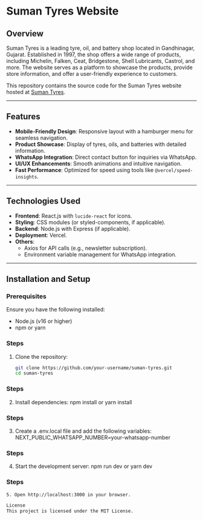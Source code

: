 # Suman Tyres Website

## Overview

Suman Tyres is a leading tyre, oil, and battery shop located in Gandhinagar, Gujarat. Established in 1997, the shop offers a wide range of products, including Michelin, Falken, Ceat, Bridgestone, Shell Lubricants, Castrol, and more. The website serves as a platform to showcase the products, provide store information, and offer a user-friendly experience to customers.

This repository contains the source code for the Suman Tyres website hosted at [Suman Tyres](https://sumantyres.vercel.app).

---

## Features

- **Mobile-Friendly Design**: Responsive layout with a hamburger menu for seamless navigation.
- **Product Showcase**: Display of tyres, oils, and batteries with detailed information.
- **WhatsApp Integration**: Direct contact button for inquiries via WhatsApp.
- **UI/UX Enhancements**: Smooth animations and intuitive navigation.
- **Fast Performance**: Optimized for speed using tools like `@vercel/speed-insights`.

---

## Technologies Used

- **Frontend**: React.js with `lucide-react` for icons.
- **Styling**: CSS modules (or styled-components, if applicable).
- **Backend**: Node.js with Express (if applicable).
- **Deployment**: Vercel.
- **Others**: 
  - Axios for API calls (e.g., newsletter subscription).
  - Environment variable management for WhatsApp integration.

---

## Installation and Setup

### Prerequisites

Ensure you have the following installed:

- Node.js (v16 or higher)
- npm or yarn

### Steps

1. Clone the repository:
   ```bash
   git clone https://github.com/your-username/suman-tyres.git
   cd suman-tyres
### Steps
2. Install dependencies:
 npm install
or
yarn install

### Steps
 3. Create a .env.local file and add the following variables:
NEXT_PUBLIC_WHATSAPP_NUMBER=your-whatsapp-number

### Steps

 4. Start the development server:
npm run dev
 or
yarn dev

 ### Steps
```bash
5. Open http://localhost:3000 in your browser.

License
This project is licensed under the MIT License.
